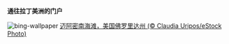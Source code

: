 
**通往拉丁美洲的门户**

![bing-wallpaper](https://www.bing.com/th?id=OHR.SouthBeach_ZH-CN0989287734_1920x1080.jpg)
[迈阿密南海滩，美国佛罗里达州 (© Claudia Uripos/eStock Photo)](https://www.bing.com/search?q=%E8%BF%88%E9%98%BF%E5%AF%86%E5%8D%97%E6%B5%B7%E6%BB%A9&amp;form=hpcapt&amp;mkt=zh-cn)
  